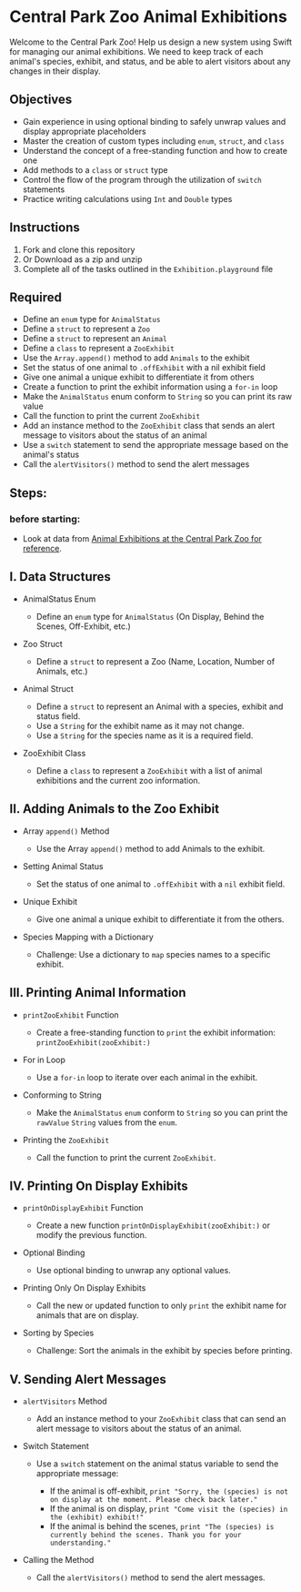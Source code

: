 # Central Park Zoo Animal Exhibitions

Welcome to the Central Park Zoo! Help us design a new system using Swift for managing our animal exhibitions. We need to keep track of each animal's species, exhibit, and status, and be able to alert visitors about any changes in their display.

## Objectives

- Gain experience in using optional binding to safely unwrap values and display appropriate placeholders
- Master the creation of custom types including `enum`, `struct`, and `class`
- Understand the concept of a free-standing function and how to create one
- Add methods to a `class` or `struct` type
- Control the flow of the program through the utilization of `switch` statements
- Practice writing calculations using `Int` and `Double` types

## Instructions

1. Fork and clone this repository
2. Or Download as a zip and unzip
3. Complete all of the tasks outlined in the `Exhibition.playground` file

## Required

- Define an `enum` type for `AnimalStatus`
- Define a `struct` to represent a `Zoo`
- Define a `struct` to represent an `Animal`
- Define a `class` to represent a `ZooExhibit`
- Use the `Array.append()` method to add `Animals` to the exhibit
- Set the status of one animal to `.offExhibit` with a nil exhibit field
- Give one animal a unique exhibit to differentiate it from others
- Create a function to print the exhibit information using a `for-in` loop
- Make the `AnimalStatus` enum conform to `String` so you can print its raw value
- Call the function to print the current `ZooExhibit`
- Add an instance method to the `ZooExhibit` class that sends an alert message to visitors about the status of an animal
- Use a `switch` statement to send the appropriate message based on the animal's status
- Call the `alertVisitors()` method to send the alert messages

## Steps:

### before starting:

- Look at data from <a target="_blank" href="https://www.centralparkzoo.com/exhibits">Animal Exhibitions at the Central Park Zoo for reference</a>.

## I. Data Structures

- AnimalStatus Enum

  - Define an `enum` type for `AnimalStatus` (On Display, Behind the Scenes, Off-Exhibit, etc.)

- Zoo Struct

  - Define a `struct` to represent a Zoo (Name, Location, Number of Animals, etc.)

- Animal Struct

  - Define a `struct` to represent an Animal with a species, exhibit and status field.
  - Use a `String` for the exhibit name as it may not change.
  - Use a `String` for the species name as it is a required field.

- ZooExhibit Class
  - Define a `class` to represent a `ZooExhibit` with a list of animal exhibitions and the current zoo information.

## II. Adding Animals to the Zoo Exhibit

- Array `append()` Method

  - Use the Array `append()` method to add Animals to the exhibit.

- Setting Animal Status

  - Set the status of one animal to `.offExhibit` with a `nil` exhibit field.

- Unique Exhibit

  - Give one animal a unique exhibit to differentiate it from the others.

- Species Mapping with a Dictionary
  - Challenge: Use a dictionary to `map` species names to a specific exhibit.

## III. Printing Animal Information

- `printZooExhibit` Function

  - Create a free-standing function to `print` the exhibit information: `printZooExhibit(zooExhibit:)`

- For in Loop

  - Use a `for-in` loop to iterate over each animal in the exhibit.

- Conforming to String

  - Make the `AnimalStatus` `enum` conform to `String` so you can print the `rawValue` `String` values from the `enum`.

- Printing the `ZooExhibit`
  - Call the function to print the current `ZooExhibit`.

## IV. Printing On Display Exhibits

- `printOnDisplayExhibit` Function

  - Create a new function `printOnDisplayExhibit(zooExhibit:)` or modify the previous function.

- Optional Binding

  - Use optional binding to unwrap any optional values.

- Printing Only On Display Exhibits

  - Call the new or updated function to only `print` the exhibit name for animals that are on display.

- Sorting by Species
  - Challenge: Sort the animals in the exhibit by species before printing.

## V. Sending Alert Messages

- `alertVisitors` Method

  - Add an instance method to your `ZooExhibit` class that can send an alert message to visitors about the status of an animal.

- Switch Statement

  - Use a `switch` statement on the animal status variable to send the appropriate message:

    - If the animal is off-exhibit, `print "Sorry, the (species) is not on display at the moment. Please check back later."`
    - If the animal is on display, `print "Come visit the (species) in the (exhibit) exhibit!"`
    - If the animal is behind the scenes, `print "The (species) is currently behind the scenes. Thank you for your understanding."`

- Calling the Method
  - Call the `alertVisitors()` method to send the alert messages.
